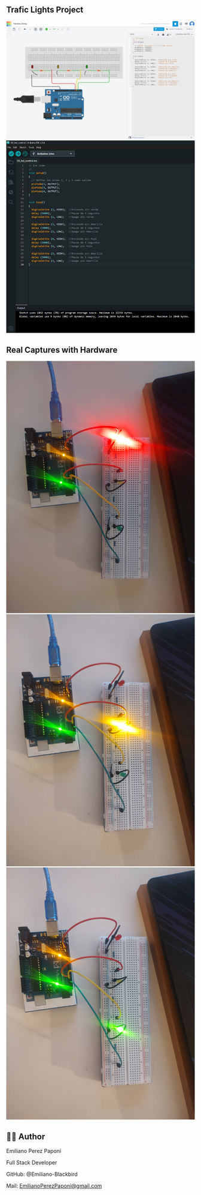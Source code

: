 ## Trafic Lights Project

<img src="/00_traffic_lights/tinkercad_semaforo_preview.png"/>

<img src="/00_traffic_lights/arduino_code_preview.png"/>

## Real Captures with Hardware

<img src="/00_traffic_lights/red_light_preview.jpg"/>

<img src="/00_traffic_lights/yellow_light_preview.jpg"/>

<img src="/00_traffic_lights/green_light_preview.jpg"/>

## 👨‍💻 Author

Emiliano Perez Paponi

Full Stack Developer

GitHub: @Emiliano-Blackbird

Mail: EmilianoPerezPaponi@gmail.com
